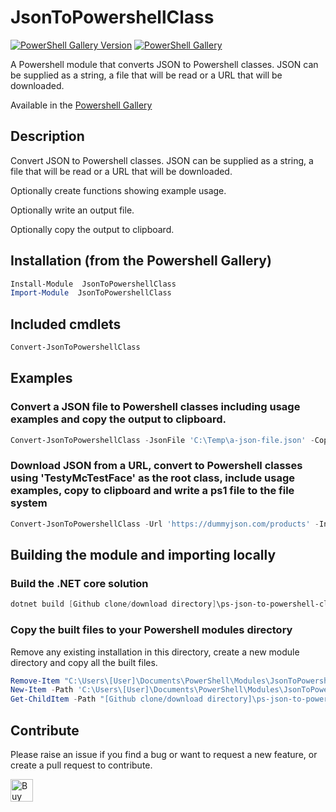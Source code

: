# JsonToPowershellClass

[![PowerShell Gallery Version](https://img.shields.io/powershellgallery/v/JsonToPowershellClass?label=JsonToPowershellClass&logo=powershell&style=plastic)](https://www.powershellgallery.com/packages/JsonToPowershellClass)
[![PowerShell Gallery](https://img.shields.io/powershellgallery/dt/JsonToPowershellClass?style=plastic)](https://www.powershellgallery.com/packages/JsonToPowershellClass)

A Powershell module that converts JSON to Powershell classes. JSON can be supplied as a string, a file that will be read or a URL that will be downloaded.

Available in the [Powershell Gallery](https://www.powershellgallery.com/packages/JsonToPowershellClass)

## Description
Convert JSON to Powershell classes. JSON can be supplied as a string, a file that will be read or a URL that will be downloaded.

Optionally create functions showing example usage.

Optionally write an output file.

Optionally copy the output to clipboard.

## Installation (from the Powershell Gallery)

```powershell
Install-Module  JsonToPowershellClass
Import-Module  JsonToPowershellClass
```

## Included cmdlets

```powershell
Convert-JsonToPowershellClass
```

## Examples

### Convert a JSON file to Powershell classes including usage examples and copy the output to clipboard.

```powershell
Convert-JsonToPowershellClass -JsonFile 'C:\Temp\a-json-file.json' -CopyToClipboard -IncludeExamples
```

### Download JSON from a URL, convert to Powershell classes using 'TestyMcTestFace' as the root class, include usage examples, copy to clipboard and write a ps1 file to the file system

```powershell
Convert-JsonToPowershellClass -Url 'https://dummyjson.com/products' -IncludeExamples -CopyToClipboard -OutputFile 'C:\Users\rob\Downloads\sample_new3.ps1' -RootObjectClassName TestyMcTestyFace
```

## Building the module and importing locally

### Build the .NET core solution

```powershell
dotnet build [Github clone/download directory]\ps-json-to-powershell-class\src\PsJsonToPowershellClass\PsJsonToPowershellClass.csproj
```

### Copy the built files to your Powershell modules directory

Remove any existing installation in this directory, create a new module directory and copy all the built files.

```powershell
Remove-Item "C:\Users\[User]\Documents\PowerShell\Modules\JsonToPowershellClass" -Recurse -Force -ErrorAction SilentlyContinue
New-Item -Path 'C:\Users\[User]\Documents\PowerShell\Modules\JsonToPowershellClass' -ItemType Directory
Get-ChildItem -Path "[Github clone/download directory]\ps-json-to-powershell-class\src\PsJsonToPowershellClass\bin\Debug\net6.0\" | Copy-Item -Destination "C:\Users\[User]\Documents\PowerShell\Modules\JsonToPowershellClass" -Recurse
```

## Contribute

Please raise an issue if you find a bug or want to request a new feature, or create a pull request to contribute.

<a href='https://ko-fi.com/K3K22CEIT' target='_blank'><img height='36' style='border:0px;height:36px;' src='https://cdn.ko-fi.com/cdn/kofi4.png?v=2' border='0' alt='Buy Me a Coffee at ko-fi.com' /></a>
